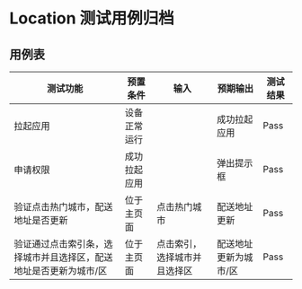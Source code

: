 # Location 测试用例归档

## 用例表

|测试功能|预置条件|输入|预期输出|测试结果|
|--------------------------------|--------------------------------|--------------------------------|--------------------------------|--------------------------------|
|拉起应用|	设备正常运行|		|成功拉起应用|Pass|
|申请权限|	成功拉起应用|		|弹出提示框|Pass|
|验证点击热门城市，配送地址是否更新|	位于主页面|   点击热门城市|   配送地址更新|Pass|
|验证通过点击索引条，选择城市并且选择区，配送地址是否更新为城市/区|	位于主页面|   点击索引，选择城市并且选择区|	配送地址更新为城市/区|Pass|